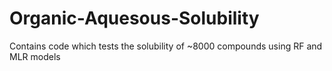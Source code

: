 # Organic-Aquesous-Solubility
Contains code which tests the solubility of ~8000 compounds using RF and MLR models
